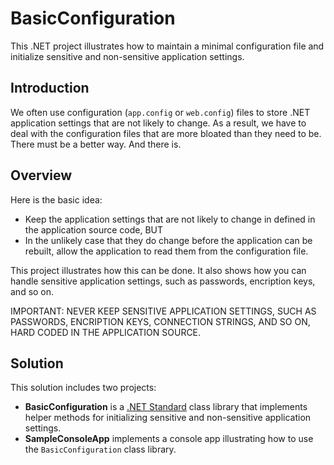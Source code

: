 # BasicConfiguration
This .NET project illustrates how to maintain a minimal configuration file and initialize sensitive and non-sensitive application settings.

## Introduction
We often use configuration (`app.config` or `web.config`) files to store .NET application settings that are not likely to change. As a result, we have to deal with the configuration files that are more bloated than they need to be. There must be a better way. And there is.

## Overview
Here is the basic idea:

- Keep the application settings that are not likely to change in defined in the application source code, BUT
- In the unlikely case that they do change before the application can be rebuilt, allow the application to read them from the configuration file.

This project illustrates how this can be done. It also shows how you can handle sensitive application settings, such as passwords, encription keys, and so on.

IMPORTANT: NEVER KEEP SENSITIVE APPLICATION SETTINGS, SUCH AS PASSWORDS, ENCRIPTION KEYS, CONNECTION STRINGS, AND SO ON, HARD CODED IN THE APPLICATION SOURCE.

## Solution
This solution includes two projects:

- **BasicConfiguration** is a [.NET Standard](https://docs.microsoft.com/en-us/dotnet/standard/net-standard) class library that implements helper methods for initializing sensitive and non-sensitive application settings.
- **SampleConsoleApp** implements a console app illustrating how to use the `BasicConfiguration` class library.
